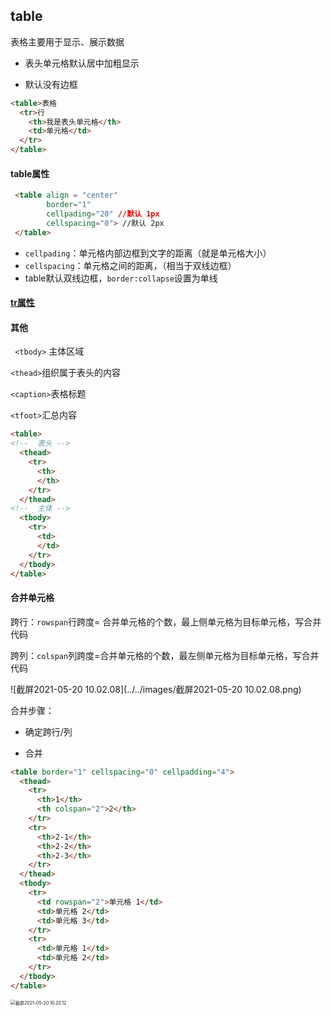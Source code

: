 ## table

表格主要用于显示、展示数据

- 表头单元格默认居中加粗显示

- 默认没有边框

```html
<table>表格
  <tr>行
    <th>我是表头单元格</th>
    <td>单元格</td>  
  </tr>  
</table>
```

#### table属性

```html
 <table align = "center" 
        border="1" 
        cellpading="20" //默认 1px
        cellspacing="0"> //默认 2px
 </table>
```

- `cellpading`：单元格内部边框到文字的距离（就是单元格大小）
- `cellspacing`：单元格之间的距离，（相当于双线边框）
- table默认双线边框，`border:collapse`设置为单线

#### [tr属性](https://www.w3school.com.cn/tags/tag_tr.asp)

#### 其他

` <tbody>` 主体区域

`<thead>`组织属于表头的内容

`<caption>`表格标题

`<tfoot>`汇总内容

```html
<table>
<!--  表头 -->
  <thead>  
    <tr>
      <th>
      </th>
    </tr>
  </thead>
<!--  主体 -->
  <tbody>
    <tr>
      <td>
      </td>  
    </tr>  
  </tbody>
</table>
```

#### 合并单元格

跨行：`rowspan`行跨度= 合并单元格的个数，最上侧单元格为目标单元格，写合并代码

跨列：`colspan`列跨度=合并单元格的个数，最左侧单元格为目标单元格，写合并代码

![截屏2021-05-20 10.02.08](../../images/截屏2021-05-20 10.02.08.png)

合并步骤：

- 确定跨行/列

- 合并


```html
<table border="1" cellspacing="0" cellpadding="4">
  <thead>
    <tr>
      <th>1</th>
      <th colspan="2">2</th>
    </tr>
    <tr>
      <th>2-1</th>
      <th>2-2</th>
      <th>2-3</th>
    </tr>
  </thead>
  <tbody>
    <tr>
      <td rowspan="2">单元格 1</td>
      <td>单元格 2</td>
      <td>单元格 3</td>
    </tr>
    <tr>
      <td>单元格 1</td>
      <td>单元格 2</td>
    </tr>
  </tbody>
</table>
```

<img src="../../images/截屏2021-05-20 10.20.12.png" alt="截屏2021-05-20 10.20.12" style="zoom:50%;" />



















